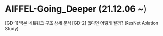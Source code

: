 # AIFFEL-Going_Deeper (21.12.06 ~)

[GD-1] 백본 네트워크 구조 상세 분석
[GD-2] 없다면 어떻게 될까? (ResNet Ablation Study)
